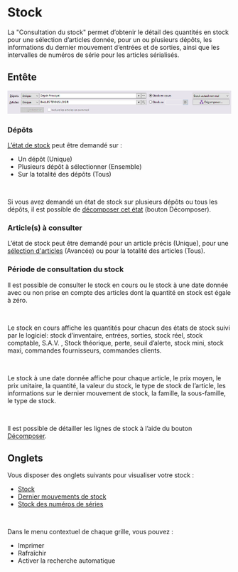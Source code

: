 # Stock




La "Consultation du stock" permet d’obtenir le détail des 
 quantités en stock pour une sélection d’articles donnée, pour un ou plusieurs 
 dépôts, les informations du dernier mouvement d’entrées et de sorties, 
 ainsi que les intervalles de numéros de série pour les articles sérialisés.


## Entête


![](../image1.png)


### Dépôts


[L’état de stock](OngletStock.md) peut être demandé sur 
 :


* Un dépôt (Unique)
* Plusieurs dépôt 
 à sélectionner (Ensemble)
* Sur la totalité 
 des dépôts (Tous)


 


Si vous avez demandé un état de stock sur plusieurs dépôts ou tous les 
 dépôts, il est possible de [décomposer 
 cet état](../1-3/OptionsDecompositionStock.md) (bouton Décomposer).


### Article(s) à consulter


L’état de stock peut être demandé pour un article précis (Unique), 
 pour une [sélection 
 d'articles](../../Trier/ZoneSelectionUnPlusieursArticles.md) (Avancée) ou pour 
 la totalité des articles (Tous).


### Période de consultation du stock


Il est possible de consulter le stock en cours ou le stock à une date 
 donnée avec ou non prise en compte des articles dont la quantité en stock 
 est égale à zéro.


 


Le stock en cours affiche les quantités pour 
 chacun des états de stock suivi par le logiciel: stock d’inventaire, entrées, 
 sorties, stock réel, stock comptable, S.A.V. , Stock théorique, perte, 
 seuil d’alerte, stock mini, stock maxi, commandes fournisseurs, commandes 
 clients.


 


Le stock à une date donnée affiche pour chaque 
 article, le prix moyen, le prix unitaire, la quantité, la valeur du stock, 
 le type de stock de l’article, les informations sur le dernier mouvement 
 de stock, la famille, la sous-famille, le type de stock.


 


Il est possible de détailler les lignes de stock 
 à l’aide 
 du bouton [Décomposer](../1-3/OptionsDecompositionStock.md).


## Onglets


Vous disposer des onglets suivants pour visualiser votre stock :


* [Stock](OngletStock.md)
* [Dernier 
 mouvements de stock](OngletDerniersMouvementsStock.md)
* [Stock 
 des numéros de séries](OngletStockNumerosSeries.md)


 


Dans le menu contextuel de chaque grille, vous pouvez :


* Imprimer
* Rafraîchir
* Activer la recherche 
 automatique


